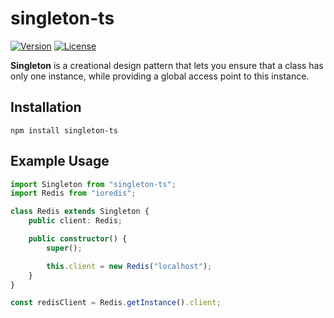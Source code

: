# singleton-ts

[![Version](https://img.shields.io/github/package-json/v/SnowRunescape/singleton-ts)](https://github.com/SnowRunescape/react-discord-widget/releases)
[![License](https://img.shields.io/badge/license-MIT-blue.svg)](https://github.com/SnowRunescape/singleton-ts/blob/main/LICENSE)

**Singleton** is a creational design pattern that lets you ensure that a class has only one instance, while providing a global access point to this instance.

## Installation

```
npm install singleton-ts
```

## Example Usage

```typescript
import Singleton from "singleton-ts";
import Redis from "ioredis";

class Redis extends Singleton {
    public client: Redis;

    public constructor() {
        super();

        this.client = new Redis("localhost");
    }
}

const redisClient = Redis.getInstance().client;
```
